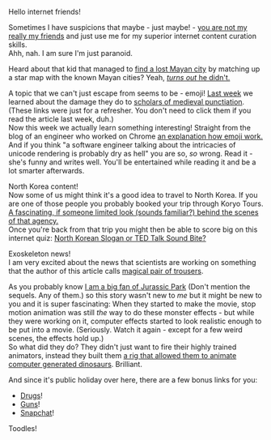 Hello internet friends!

Sometimes I have suspicions that maybe - just maybe! - [you are not my really my friends](http://nymag.com/scienceofus/2016/05/half-of-your-friends-probably-dont-think-of-you-as-a-friend.html) and just use me for my superior internet content curation skills.  
Ahh, nah. I am sure I'm just paranoid.

Heard about that kid that managed to [find a lost Mayan city](http://yucatanexpatlife.com/teen-tracks-down-lost-mayan-city/) by matching up a star map with the known Mayan cities? Yeah, [*turns out* he didn't.](https://www.vice.com/read/that-15-year-old-quebec-kid-probably-didnt-discover-a-hidden-mayan-city)

A topic that we can't just escape from seems to be - emoji! [Last week](http://irregularity.co/10-uber-but-for-tangents/) we learned about the damage they do to [scholars of medieval punctiation](https://www.buzzfeed.com/charliewarzel/inside-emojigeddon-the-fight-over-the-future-of-the-unicode). (These links were just for a refresher. You don't need to click them if you read the article last week, duh.)  
Now this week we actually learn something interesting! Straight from the blog of an engineer who worked on Chrome [an explanation how emoji work.](http://meowni.ca/posts/emoji-emoji-emoji/)  
And if you think "a software engineer talking about the intricacies of unicode rendering is probably dry as hell" you are so, _so_ wrong. Read it - she's funny and writes well. You'll be entertained while reading it and be a lot smarter afterwards.

North Korea content!  
Now some of us might think it's a good idea to travel to North Korea. If you are one of those people you probably booked your trip through Koryo Tours. [A fascinating, if someone limited look (sounds familiar?) behind the scenes of that agency.](http://www.theawl.com/2016/05/koryo-tours-north-korea-tour-operator)  
Once you're back from that trip you might then be able to score big on this internet quiz: [North Korean Slogan or TED Talk Sound Bite?](http://www.motherjones.com/media/2015/02/quiz-north-korean-slogan-ted-talk)

Exoskeleton news!  
I am very excited about the news that scientists are working on something that the author of this article calls [magical pair of trousers](http://motherboard.vice.com/read/this-soft-wearable-robot-could-help-you-carry-heavy-goods).

As you probably know [I am a big fan of Jurassic Park](https://lostfocus.de/that-thing-with-the-dinosaurs/) (Don't mention the sequels. Any of them.) so this story wasn't new to *me* but it might be new to you and it is super fascinating: When they started to make the movie, stop motion animation was still *the* way to do these monster effects - but while they were working on it, computer effects started to look realistic enough to be put into a movie. (Seriously. Watch it again - except for a few weird scenes, the effects hold up.)  
So what did they do? They didn't just want to fire their highly trained animators, instead they built them [a rig that allowed them to animate computer generated dinosaurs](http://www.blep.com/rd/special-effects/dinosaur-input-device/). Brilliant.

And since it's public holiday over here, there are a few bonus links for you: 

* [Drugs](http://www.vice.com/read/how-do-they-make-drugs-look-real-in-films-prop-master-alcohol-cigarettes)!
* [Guns](https://fashionunited.uk/news/fashion/rifle-maker-kalashnikov-to-branch-out-into-fashion/2016050920323)!
* [Snapchat](http://www.recode.net/2016/5/9/11594144/evan-spiegel-snapchat)!

Toodles!

